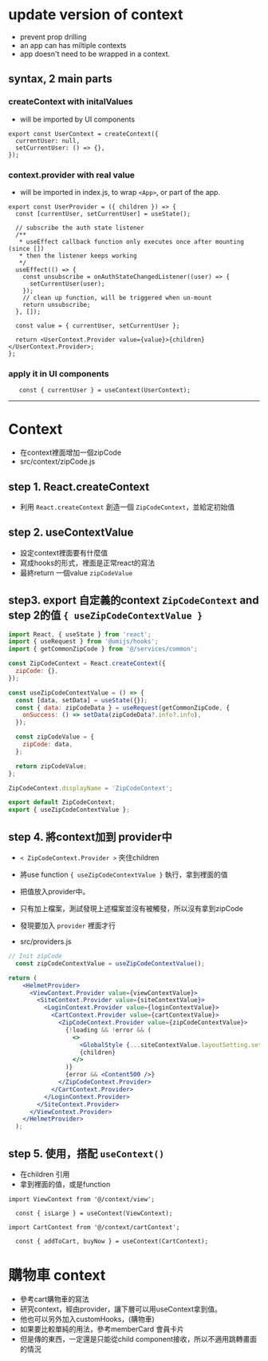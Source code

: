 # update version of context
- prevent prop drilling
- an app can has miltiple contexts
- app doesn't need to be wrapped in a context.

## syntax, 2 main parts

### createContext with initalValues
- will be imported by UI components
```
export const UserContext = createContext({
  currentUser: null,
  setCurrentUser: () => {},
});

```

### context.provider with real value
- will be imported in index.js, to wrap `<App>`, or part of the app.

```
export const UserProvider = ({ children }) => {
  const [currentUser, setCurrentUser] = useState();

  // subscribe the auth state listener
  /**
   * useEffect callback function only executes once after mounting (since [])
   * then the listener keeps working
   */
  useEffect(() => {
    const unsubscribe = onAuthStateChangedListener((user) => {
      setCurrentUser(user);
    });
    // clean up function, will be triggered when un-mount
    return unsubscribe;
  }, []);

  const value = { currentUser, setCurrentUser };

  return <UserContext.Provider value={value}>{children}</UserContext.Provider>;
};

```

### apply it in UI components
```
   const { currentUser } = useContext(UserContext);

```

-----
# Context

- 在context裡面增加一個zipCode
- src/context/zipCode.js

## step 1. React.createContext
- 利用 `React.createContext` 創造一個 `ZipCodeContext`，並給定初始值

## step 2. useContextValue
- 設定context裡面要有什麼值
- 寫成hooks的形式，裡面是正常react的寫法
- 最終return 一個value `zipCodeValue`

## step3. export 自定義的context `ZipCodeContext` and step 2的值 `{ useZipCodeContextValue }`

```jsx
import React, { useState } from 'react';
import { useRequest } from '@umijs/hooks';
import { getCommonZipCode } from '@/services/common';

const ZipCodeContext = React.createContext({
  zipCode: {},
});

const useZipCodeContextValue = () => {
  const [data, setData] = useState({});
  const { data: zipCodeData } = useRequest(getCommonZipCode, {
    onSuccess: () => setData(zipCodeData?.info?.info),
  });

  const zipCodeValue = {
    zipCode: data,
  };

  return zipCodeValue;
};

ZipCodeContext.displayName = 'ZipCodeContext';

export default ZipCodeContext;
export { useZipCodeContextValue };
```

## step 4. 將context加到 provider中
- `< ZipCodeContext.Provider >` 夾住children
- 將use function `{ useZipCodeContextValue }` 執行，拿到裡面的值 
- 把值放入provider中。


- 只有加上檔案，測試發現上述檔案並沒有被觸發，所以沒有拿到zipCode
- 發現要加入 `provider` 裡面才行
- src/providers.js

```jsx
// Init zipCode
  const zipCodeContextValue = useZipCodeContextValue();

return (
    <HelmetProvider>
      <ViewContext.Provider value={viewContextValue}>
        <SiteContext.Provider value={siteContextValue}>
          <LoginContext.Provider value={loginContextValue}>
            <CartContext.Provider value={cartContextValue}>
              <ZipCodeContext.Provider value={zipCodeContextValue}>
                {!loading && !error && (
                  <>
                    <GlobalStyle {...siteContextValue.layoutSetting.setting} />
                    {children}
                  </>
                )}
                {error && <Content500 />}
              </ZipCodeContext.Provider>
            </CartContext.Provider>
          </LoginContext.Provider>
        </SiteContext.Provider>
      </ViewContext.Provider>
    </HelmetProvider>
  );
```
## step 5. 使用，搭配 `useContext()`
- 在children 引用
- 拿到裡面的值，或是function

```
import ViewContext from '@/context/view';

  const { isLarge } = useContext(ViewContext);
```
```
import CartContext from '@/context/cartContext';

  const { addToCart, buyNow } = useContext(CartContext);
```

# 購物車 context
- 參考cart購物車的寫法
- 研究context，經由provider，讓下層可以用useContext拿到值。
- 他也可以另外加入customHooks，(購物車)
- 如果要比較單純的用法，參考memberCard 會員卡片
- 但是傳的東西，一定還是只能從child component接收，所以不適用跳轉畫面的情況
